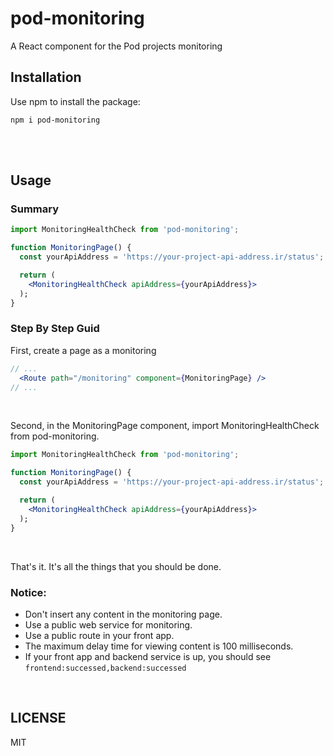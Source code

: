 # pod-monitoring

A React component for the Pod projects monitoring

## Installation

Use npm to install the package:

```
npm i pod-monitoring
```

<br>
<br>

## Usage

### Summary

```jsx
import MonitoringHealthCheck from 'pod-monitoring';

function MonitoringPage() {
  const yourApiAddress = 'https://your-project-api-address.ir/status';

  return (
    <MonitoringHealthCheck apiAddress={yourApiAddress}>
  );
}
```

### Step By Step Guid

First, create a page as a monitoring
```jsx
// ...
  <Route path="/monitoring" component={MonitoringPage} />
// ...
```
<br>

Second, in the MonitoringPage component, import MonitoringHealthCheck from pod-monitoring.
```jsx
import MonitoringHealthCheck from 'pod-monitoring';

function MonitoringPage() {
  const yourApiAddress = 'https://your-project-api-address.ir/status';

  return (
    <MonitoringHealthCheck apiAddress={yourApiAddress}>
  );
}
```
<br>

That's it. It's all the things that you should be done.
<br>

### Notice:
- Don't insert any content in the monitoring page.
- Use a public web service for monitoring.
- Use a public route in your front app.
- The maximum delay time for viewing content is 100 milliseconds.
- If your front app and backend service is up, you should see `frontend:successed,backend:successed`

<br>

## LICENSE

MIT
